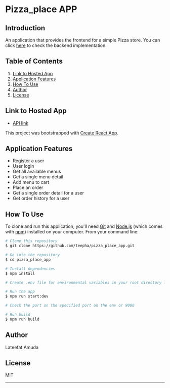 # Pizza_place APP

## Introduction

An application that provides the frontend for a simple Pizza store. You can click [here](https://github.com/teepha/pizza_place/) to check the backend implementation.

## Table of Contents

1. <a href="#hosted-app">Link to Hosted App</a>
2. <a href="#application-features">Application Features</a>
3. <a href="#how-to-use">How To Use</a>
4. <a href="#author">Author</a>
5. <a href="#license">License</a>

## Link to Hosted App

- [API link](https://pizzaplace-app.herokuapp.com/)

This project was bootstrapped with [Create React App](https://github.com/facebook/create-react-app).

## Application Features

- Register a user
- User login
- Get all available menus
- Get a single menu detail
- Add menu to cart
- Place an order
- Get a single order detail for a user
- Get order history for a user

## How To Use

To clone and run this application, you'll need [Git](https://git-scm.com) and [Node.js](https://nodejs.org/en/download/) (which comes with [npm](http://npmjs.com)) installed on your computer. From your command line:

```bash
# Clone this repository
$ git clone https://github.com/teepha/pizza_place_app.git

# Go into the repository
$ cd pizza_place_app

# Install dependencies
$ npm install

# Create .env file for environmental variables in your root directory like the sample.env file and provide the keys

# Run the app
$ npm run start:dev

# Check the port on the specified port on the env or 9000

# Run build
$ npm run build
```

## Author

Lateefat Amuda

## License

MIT

---
